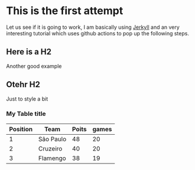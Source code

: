# This is the first attempt
Let us see if it is going to work, I am basically using [Jerkyll](https://jekyllrb.com/ "I didn't know I could do that, this tooltip") and an very interesting tutorial which uses github actions to pop up the following steps.
## Here is a H2
Another good example
## Otehr H2
Just to style a bit
### My Table title
|Position|Team|Poits|games|
|--------|----|-----|-----|
|1|São Paulo| 48 | 20|
|2|Cruzeiro| 40| 20|
|3|Flamengo|38|19|
